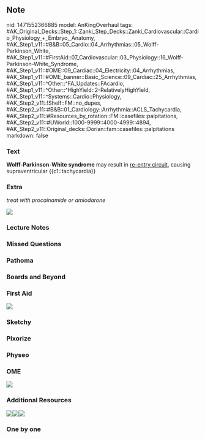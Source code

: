 ## Note
nid: 1471552366885
model: AnKingOverhaul
tags: #AK_Original_Decks::Step_1::Zanki_Step_Decks::Zanki_Cardiovascular::Cardio_Physiology_+_Embryo,_Anatomy, #AK_Step1_v11::#B&B::05_Cardio::04_Arrhythmias::05_Wolff-Parkinson_White, #AK_Step1_v11::#FirstAid::07_Cardiovascular::03_Physiology::16_Wolff-Parkinson-White_Syndrome, #AK_Step1_v11::#OME::09_Cardiac::04_Electricity::04_Arrhythmias, #AK_Step1_v11::#OME_banner::Basic_Science::09_Cardiac::25_Arrhythmias, #AK_Step1_v11::^Other::^FA_Updates::FAcardio, #AK_Step1_v11::^Other::^HighYield::2-RelativelyHighYield, #AK_Step1_v11::^Systems::Cardio::Physiology, #AK_Step2_v11::!Shelf::FM::no_dupes, #AK_Step2_v11::#B&B::01_Cardiology::Arrhythmia::ACLS_Tachycardia, #AK_Step2_v11::#Resources_by_rotation::FM::casefiles::palpitations, #AK_Step2_v11::#UWorld::1000-9999::4000-4999::4894, #AK_Step2_v11::Original_decks::Dorian::fam::casefiles::palpitations
markdown: false

### Text
<div>
  <b>Wolff-Parkinson-White syndrome</b> may result in <u>re-entry
  circuit</u>, causing supraventricular {{c1::tachycardia}}
</div>

### Extra
<i>treat with procainamide or amiodarone</i>
<div><img src="Wolf...%204_1606536512076.png"></div>

### Lecture Notes


### Missed Questions


### Pathoma


### Boards and Beyond


### First Aid
<img src="tmp2bkCYa.png">

### Sketchy


### Pixorize


### Physeo


### OME
<div class="ome-widget">
  <a href=
  "https://onlinemeded.org/spa/cardiac/arrhythmias/acquire?ref=anki">
  <img src="_OME_AnkiFlashcards_Lesson_4.png"></a>
</div>

### Additional Resources
<img src="Ep31-WPW.png" class="resizer"><img src=
"Wolf-Parkinson-White_1606536512076.png" class="resizer"><img src=
"paste-489776595599361%20(1).jpg" class="resizer">

### One by one

